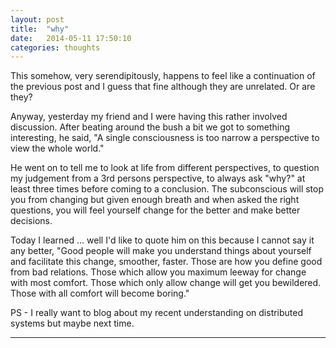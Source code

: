 ```yaml
---
layout: post
title:  "why"
date:   2014-05-11 17:50:10
categories: thoughts
---
```


This somehow, very serendipitously, happens to feel like a continuation of the previous post and I guess that fine although they are unrelated. Or are they?

Anyway, yesterday my friend and I were having this rather involved discussion. After beating around the bush a bit we got to something interesting, he said, "A single consciousness is too narrow a perspective to view the whole world."

He went on to tell me to look at life from different perspectives, to question my judgement from a 3rd persons perspective, to always ask "why?" at least three times before coming to a conclusion. The subconscious will stop you from changing but given enough breath and when asked the right questions, you will feel yourself change for the better and make better decisions.

Today I learned ... well I'd like to quote him on this because I cannot say it any better, "Good people will make you understand things about yourself and facilitate this change, smoother, faster. Those are how you define good from bad relations. Those which allow you maximum leeway for change with most comfort. Those which only allow change will get you bewildered. Those with all comfort will become boring."

PS - I really want to blog about my recent understanding on distributed systems but maybe next time.

---

